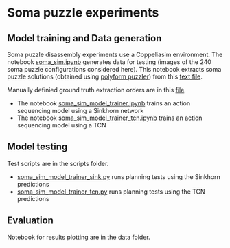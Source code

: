 # Soma puzzle experiments

## Model training and Data generation

Soma puzzle disassembly experiments use a Coppeliasim environment. The notebook [soma_sim.ipynb](./soma_sim.ipynb) generates data for testing (images of the 240 soma puzzle configurations considered here). This notebook extracts soma puzzle solutions (obtained using [polyform puzzler](http://puzzler.sourceforge.net/)) from this [text file](./soma_cube.txt).

Manually definied ground truth extraction orders are in this [file](./data/extraction_order.txt).

- The notebook [soma_sim_model_trainer.ipynb](soma_sim_model_trainer.ipynb) trains an action sequencing model using a Sinkhorn network
- The notebook [soma_sim_model_trainer_tcn.ipynb](soma_sim_model_trainer_tcn.ipynb) trains an action sequencing model using a TCN

## Model testing

Test scripts are in the scripts folder. 
- [soma_sim_model_trainer_sink.py](./scripts/soma_sim_model_trainer_sink.py) runs planning tests using the Sinkhorn predictions
- [soma_sim_model_trainer_tcn.py](./scripts/soma_sim_model_trainer_sink.py) runs planning tests using the TCN predictions

## Evaluation

Notebook for results plotting are in the data folder.
